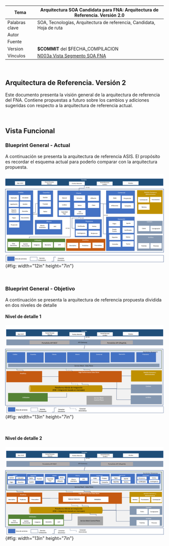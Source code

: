 | Tema           | Arquitectura SOA Candidata para FNA: **Arquitectura de Referencia. Versión 2.0** |
|----------------|---------------------------------------------------|
| Palabras clave | SOA, Tecnologías, Arquitectura de referencia, Candidata, Hoja de ruta |
| Autor          |                                                   |
| Fuente         |                                                   |
| Version        | **$COMMIT** del $FECHA_COMPILACION                    |
| Vínculos       | [N003a Vista Segmento SOA FNA](N03a%a20Vsta%20aSegenta%20SOA%20FNA.md)|

<br>

## Arquitectura de Referencia. Versión 2
Este documento presenta la visión general de la arquitectura de referencia del FNA. Contiene propuestas a futuro sobre los cambios y adiciones sugeridas con respecto a la arquitectura de referencia actual.

<br>

## Vista Funcional
### Blueprint General - Actual
A continuación se presenta la arquitectura de referencia ASIS. El propósito es recordar el esquema actual para poderlo comparar con la arquitectura propuesta.

![Fondo Nacional del Ahorro - Vista general de arquitectura actual](images/arq/media/arqimage1.png){#fig: width="12in" height="7in"}

<br>

### Blueprint General - Objetivo
A continuación se presenta la arquitectura de referencia propuesta dividida en dos niveles de detalle

#### Nivel de detalle 1

![Fondo Nacional del Ahorro - Vista general de arquitectura de referencia. N1](images/arq/media/arqimage1.1.png){#fig: width="13in" height="7in"}

<br>

#### Nivel de detalle 2

![Fondo Nacional del Ahorro - Vista general de arquitectura de referencia. N1](images/arq/media/arqimage2.png){#fig: width="13in" height="7in"}
